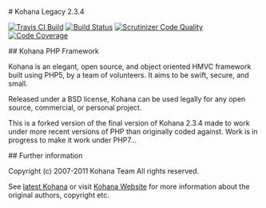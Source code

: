 # Kohana Legacy 2.3.4

[![Travis CI Build](https://travis-ci.org/vijinho/kohana2-legacy.svg?branch=dev-master)](https://travis-ci.org/vijinho/kohana2-legacy)
[![Build Status](https://scrutinizer-ci.com/g/vijinho/kohana2-legacy/badges/build.png?b=dev-master)](https://scrutinizer-ci.com/g/vijinho/kohana2-legacy/build-status/dev-master)
[![Scrutinizer Code Quality](https://scrutinizer-ci.com/g/vijinho/kohana2-legacy/badges/quality-score.png?b=dev-master)](https://scrutinizer-ci.com/g/vijinho/kohana2-legacy/?branch=dev-master)
[![Code Coverage](https://scrutinizer-ci.com/g/vijinho/kohana2-legacy/badges/coverage.png?b=dev-master)](https://scrutinizer-ci.com/g/vijinho/kohana2-legacy/?branch=dev-master)

## Kohana PHP Framework

Kohana is an elegant, open source, and object oriented HMVC framework built
using PHP5, by a team of volunteers. It aims to be swift, secure, and small.

Released under a BSD license, Kohana can be used legally for any open source,
commercial, or personal project.

This is a forked version of the final version of Kohana 2.3.4 made to work
under more recent versions of PHP than originally coded against.  Work is in
progress to make it work under PHP7...

## Further information

Copyright (c) 2007-2011 Kohana Team  All rights reserved.

See [latest Kohana](https://github.com/kohana/kohana) or visit [Kohana
Website](http://kohanaframework.org) for more information about the original
authors, copyright etc.
